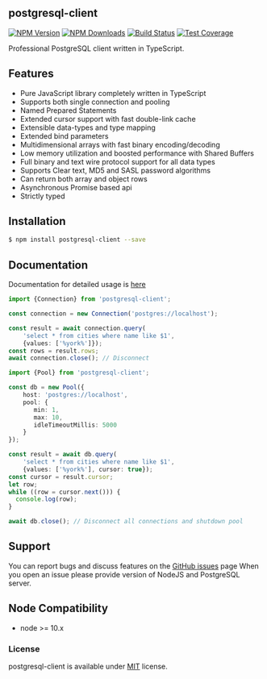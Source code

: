 ## postgresql-client
  
[![NPM Version][npm-image]][npm-url]
[![NPM Downloads][downloads-image]][downloads-url]
[![Build Status][travis-image]][travis-url]
[![Test Coverage][coveralls-image]][coveralls-url]


Professional PostgreSQL client written in TypeScript.

## Features

- Pure JavaScript library completely written in TypeScript
- Supports both single connection and pooling
- Named Prepared Statements
- Extended cursor support with fast double-link cache
- Extensible data-types and type mapping
- Extended bind parameters
- Multidimensional arrays with fast binary encoding/decoding
- Low memory utilization and boosted performance with Shared Buffers
- Full binary and text wire protocol support for all data types
- Supports Clear text, MD5 and SASL password algorithms
- Can return both array and object rows
- Asynchronous Promise based api
- Strictly typed

## Installation

```bash
$ npm install postgresql-client --save
```

## Documentation
Documentation for detailed usage is [here](DOCUMENTATION.md)

```ts
import {Connection} from 'postgresql-client';

const connection = new Connection('postgres://localhost');

const result = await connection.query(
    'select * from cities where name like $1',
    {values: ['%york%']});
const rows = result.rows;
await connection.close(); // Disconnect
```

```ts
import {Pool} from 'postgresql-client';

const db = new Pool({
    host: 'postgres://localhost',
    pool: {
       min: 1,
       max: 10,
       idleTimeoutMillis: 5000
    }
});

const result = await db.query(
    'select * from cities where name like $1',
    {values: ['%york%'], cursor: true});
const cursor = result.cursor;
let row;
while ((row = cursor.next())) {
  console.log(row);
}

await db.close(); // Disconnect all connections and shutdown pool
```


## Support
You can report bugs and discuss features on the [GitHub issues](https://github.com/panates/postgresql-client/issues) page
When you open an issue please provide version of NodeJS and PostgreSQL server.


## Node Compatibility

- node >= 10.x
 
  
### License
postgresql-client is available under [MIT](LICENSE) license.

[npm-image]: https://img.shields.io/npm/v/postgresql-client.svg
[npm-url]: https://npmjs.org/package/postgresql-client
[travis-image]: https://img.shields.io/travis/panates/postgresql-client/master.svg
[travis-url]: https://travis-ci.com/panates/postgresql-client
[coveralls-image]: https://img.shields.io/coveralls/panates/postgresql-client/master.svg
[coveralls-url]: https://coveralls.io/r/panates/postgresql-client
[downloads-image]: https://img.shields.io/npm/dm/postgresql-client.svg
[downloads-url]: https://npmjs.org/package/postgresql-client
[gitter-image]: https://badges.gitter.im/panates/postgresql-client.svg
[gitter-url]: https://gitter.im/panates/postgresql-client?utm_source=badge&utm_medium=badge&utm_campaign=pr-badge&utm_content=badge
[dependencies-image]: https://david-dm.org/panates/postgresql-client/status.svg
[dependencies-url]:https://david-dm.org/panates/postgresql-client
[devdependencies-image]: https://david-dm.org/panates/postgresql-client/dev-status.svg
[devdependencies-url]:https://david-dm.org/panates/postgresql-client?type=dev
[quality-image]: http://npm.packagequality.com/shield/postgresql-client.png
[quality-url]: http://packagequality.com/#?package=postgresql-client
